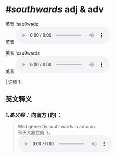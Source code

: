 # ***\#southwards*** adj & adv
英音 'saʊθwədz  
英音
<audio src="./media/southwards-B.aac" controls="controls"></audio>

美音 'saʊθwərdz  
美音
<audio src="./media/southwards.aac" controls="controls"></audio>



| 词频 1 |  

英文释义
---
### 1.*高义频：* **向南方 (的)：**  

 > Wild geese fly southwards in autumn.  
 > 秋天大雁往南飞。    
<audio src="./media/Wild geese fly southwards in autumn.aac" controls="controls"></audio>


